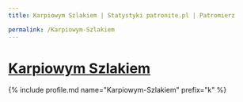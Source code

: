 ```yaml
---
title: Karpiowym Szlakiem | Statystyki patronite.pl | Patromierz

permalink: /Karpiowym-Szlakiem
---
```


# [Karpiowym Szlakiem](https://patronite.pl/Karpiowym-Szlakiem)

{% include profile.md name="Karpiowym-Szlakiem" prefix="k" %}
